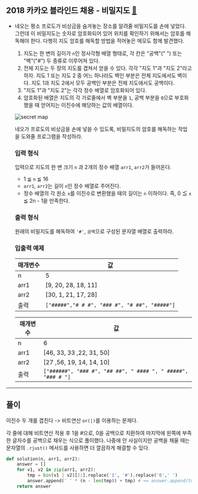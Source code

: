 ## 2018 카카오 블라인드 채용 - 비밀지도 [🔗](https://programmers.co.kr/learn/courses/30/lessons/17681)

- 네오는 평소 프로도가 비상금을 숨겨놓는 장소를 알려줄 비밀지도를 손에 넣었다. 그런데 이 비밀지도는 숫자로 암호화되어 있어 위치를 확인하기 위해서는 암호를 해독해야 한다. 다행히 지도 암호를 해독할 방법을 적어놓은 메모도 함께 발견했다.

  1. 지도는 한 변의 길이가 `n`인 정사각형 배열 형태로, 각 칸은 "공백"(" ") 또는 "벽"("#") 두 종류로 이루어져 있다.
  2. 전체 지도는 두 장의 지도를 겹쳐서 얻을 수 있다. 각각 "지도 1"과 "지도 2"라고 하자. 지도 1 또는 지도 2 중 어느 하나라도 벽인 부분은 전체 지도에서도 벽이다. 지도 1과 지도 2에서 모두 공백인 부분은 전체 지도에서도 공백이다.
  3. "지도 1"과 "지도 2"는 각각 정수 배열로 암호화되어 있다.
  4. 암호화된 배열은 지도의 각 가로줄에서 벽 부분을 `1`, 공백 부분을 `0`으로 부호화했을 때 얻어지는 이진수에 해당하는 값의 배열이다.

  ![secret map](http://t1.kakaocdn.net/welcome2018/secret8.png)

  네오가 프로도의 비상금을 손에 넣을 수 있도록, 비밀지도의 암호를 해독하는 작업을 도와줄 프로그램을 작성하라.

  ### 입력 형식

  입력으로 지도의 한 변 크기 `n` 과 2개의 정수 배열 `arr1`, `arr2`가 들어온다.

  - 1 ≦ `n` ≦ 16
  - `arr1`, `arr2`는 길이 `n`인 정수 배열로 주어진다.
  - 정수 배열의 각 원소 `x`를 이진수로 변환했을 때의 길이는 `n` 이하이다. 즉, 0 ≦ `x` ≦ 2n - 1을 만족한다.

  ### 출력 형식

  원래의 비밀지도를 해독하여 `'#'`, `공백`으로 구성된 문자열 배열로 출력하라.

  ### 입출력 예제

  | 매개변수 | 값                                            |
  | -------- | --------------------------------------------- |
  | n        | 5                                             |
  | arr1     | [9, 20, 28, 18, 11]                           |
  | arr2     | [30, 1, 21, 17, 28]                           |
  | 출력     | `["#####","# # #", "### #", "# ##", "#####"]` |

  | 매개변수 | 값                                                           |
  | -------- | ------------------------------------------------------------ |
  | n        | 6                                                            |
  | arr1     | [46, 33, 33 ,22, 31, 50]                                     |
  | arr2     | [27 ,56, 19, 14, 14, 10]                                     |
  | 출력     | `["######", "### #", "## ##", " #### ", " #####", "### # "]` |

---

## 풀이

이진수 두 개를 겹친다 -> 비트연산 `or(|)`를 이용하는 문제다.

각 줄에 대해 비트연산 적용 후 1을 #으로, 0을 공백으로 치환하여 마지막에 왼쪽에 부족한 글자수를 공백으로 채우는 식으로 풀이했다. 나중에 안 사실이지만 공백을 채울 때는 문자열의 `.rjust()` 메서드를 사용하면 더 깔끔하게 해결할 수 있다.

```python
def solution(n, arr1, arr2):
    answer = []
    for v1, v2 in zip(arr1, arr2):
        tmp = bin(v1 | v2)[2:].replace('1', '#').replace('0',' ')
        answer.append(' ' * (n - len(tmp)) + tmp) # == answer.append(tmp.rjust(n, ' '))
    return answer
```

